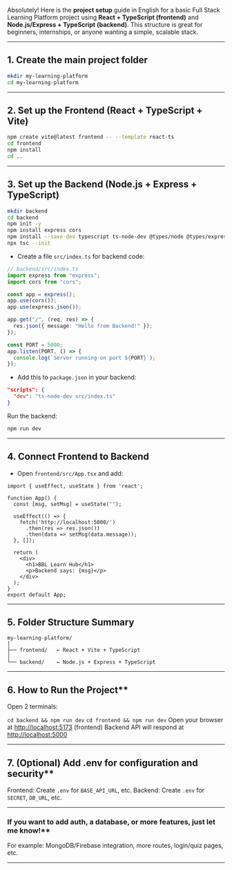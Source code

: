 Absolutely! Here is the **project setup** guide in English for a basic Full Stack Learning Platform project using **React + TypeScript (frontend)** and **Node.js/Express + TypeScript (backend)**.
This structure is great for beginners, internships, or anyone wanting a simple, scalable stack.

---

## **1. Create the main project folder**

```bash
mkdir my-learning-platform
cd my-learning-platform
```

---

## **2. Set up the Frontend (React + TypeScript + Vite)**

```bash
npm create vite@latest frontend -- --template react-ts
cd frontend
npm install
cd ..
```

---

## **3. Set up the Backend (Node.js + Express + TypeScript)**

```bash
mkdir backend
cd backend
npm init -y
npm install express cors
npm install --save-dev typescript ts-node-dev @types/node @types/express
npx tsc --init
```

* Create a file `src/index.ts` for backend code:

```ts
// backend/src/index.ts
import express from "express";
import cors from "cors";

const app = express();
app.use(cors());
app.use(express.json());

app.get("/", (req, res) => {
  res.json({ message: "Hello from Backend!" });
});

const PORT = 5000;
app.listen(PORT, () => {
  console.log(`Server running on port ${PORT}`);
});
```

* Add this to `package.json` in your backend:

```json
"scripts": {
  "dev": "ts-node-dev src/index.ts"
}
```

Run the backend:

```bash
npm run dev
```

---

## 4. Connect Frontend to Backend

* Open `frontend/src/App.tsx` and add:

```tsx
import { useEffect, useState } from 'react';

function App() {
  const [msg, setMsg] = useState('');

  useEffect(() => {
    fetch('http://localhost:5000/')
      .then(res => res.json())
      .then(data => setMsg(data.message));
  }, []);

  return (
    <div>
      <h1>BBL Learn Hub</h1>
      <p>Backend says: {msg}</p>
    </div>
  );
}
export default App;
```

---

## 5. Folder Structure Summary

```
my-learning-platform/
│
├── frontend/   ← React + Vite + TypeScript
│
└── backend/    ← Node.js + Express + TypeScript
```

---

## 6. How to Run the Project**

Open 2 terminals:

   `cd backend && npm run dev`
   `cd frontend && npm run dev`
Open your browser at [http://localhost:5173](http://localhost:5173) (frontend)
Backend API will respond at [http://localhost:5000](http://localhost:5000)

---

## 7. (Optional) Add .env for configuration and security**

Frontend: Create `.env` for `BASE_API_URL`, etc.
Backend: Create `.env` for `SECRET`, `DB_URL`, etc.

---

### If you want to add auth, a database, or more features, just let me know!**

For example: MongoDB/Firebase integration, more routes, login/quiz pages, etc.

---

